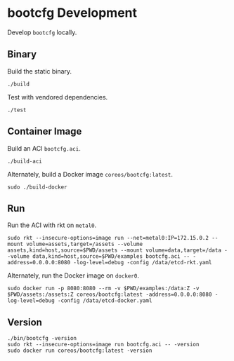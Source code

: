 
# bootcfg Development

Develop `bootcfg` locally.

## Binary

Build the static binary.

    ./build

Test with vendored dependencies.

    ./test

## Container Image

Build an ACI `bootcfg.aci`.

    ./build-aci

Alternately, build a Docker image `coreos/bootcfg:latest`.

    sudo ./build-docker

## Run

Run the ACI with rkt on `metal0`.

    sudo rkt --insecure-options=image run --net=metal0:IP=172.15.0.2 --mount volume=assets,target=/assets --volume assets,kind=host,source=$PWD/assets --mount volume=data,target=/data --volume data,kind=host,source=$PWD/examples bootcfg.aci -- -address=0.0.0.0:8080 -log-level=debug -config /data/etcd-rkt.yaml

Alternately, run the Docker image on `docker0`.

    sudo docker run -p 8080:8080 --rm -v $PWD/examples:/data:Z -v $PWD/assets:/assets:Z coreos/bootcfg:latest -address=0.0.0.0:8080 -log-level=debug -config /data/etcd-docker.yaml

## Version

    ./bin/bootcfg -version
    sudo rkt --insecure-options=image run bootcfg.aci -- -version
    sudo docker run coreos/bootcfg:latest -version
